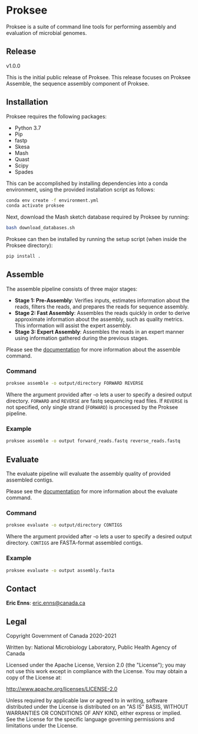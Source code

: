 # Proksee

Proksee is a suite of command line tools for performing assembly and evaluation of microbial genomes.

## Release

v1.0.0

This is the initial public release of Proksee. This release focuses on Proksee Assemble, the sequence assembly component of Proksee.

## Installation

Proksee requires the following packages:

- Python 3.7
- Pip
- fastp
- Skesa
- Mash
- Quast
- Scipy
- Spades
 
This can be accomplished by installing dependencies into a conda environment, using the provided installation script as follows:

```bash
conda env create -f environment.yml
conda activate proksee
```

Next, download the Mash sketch database required by Proksee by running:

```bash
bash download_databases.sh
```

Proksee can then be installed by running the setup script (when inside the Proksee directory):

```bash
pip install .
```

## Assemble

The assemble pipeline consists of three major stages:

- **Stage 1: Pre-Assembly**: Verifies inputs, estimates information about the reads, filters the reads, and prepares the reads for sequence assembly.
- **Stage 2: Fast Assembly**: Assembles the reads quickly in order to derive approximate information about the assembly, such as quality metrics. This information will assist the expert assembly.
- **Stage 3: Expert Assembly**: Assembles the reads in an expert manner using information gathered during the previous stages.

Please see the [documentation](docs/assemble.md) for more information about the assemble command.

### Command

```bash
proksee assemble -o output/directory FORWARD REVERSE
```

Where the argument provided after -o lets a user to specify a desired output directory. `FORWARD` and `REVERSE`  are fastq sequencing read files. If `REVERSE` is not specified, only single strand (`FORWARD`) is processed by the Proksee pipeline.  

### Example

```bash
proksee assemble -o output forward_reads.fastq reverse_reads.fastq
```

## Evaluate

The evaluate pipeline will evaluate the assembly quality of provided assembled contigs.

Please see the [documentation](docs/evaluate.md) for more information about the evaluate command.

### Command

```bash
proksee evaluate -o output/directory CONTIGS
```

Where the argument provided after -o lets a user to specify a desired output directory. `CONTIGS` are FASTA-format assembled contigs.

### Example

```bash
proksee evaluate -o output assembly.fasta
```

## Contact

**Eric Enns**: eric.enns@canada.ca

## Legal

Copyright Government of Canada 2020-2021

Written by: National Microbiology Laboratory, Public Health Agency of Canada

Licensed under the Apache License, Version 2.0 (the "License"); you may not use this work except in compliance with the License. You may obtain a copy of the License at:

http://www.apache.org/licenses/LICENSE-2.0

Unless required by applicable law or agreed to in writing, software distributed under the License is distributed on an "AS IS" BASIS, WITHOUT WARRANTIES OR CONDITIONS OF ANY KIND, either express or implied. See the License for the specific language governing permissions and limitations under the License.
